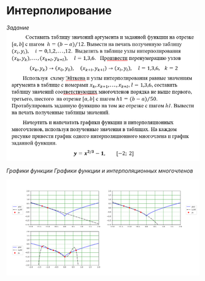 # **Интерполирование**

*Задание*
![](Image/1.png)

*Графики функции Графики функции и интерполяционных многочленов*

![](Image/2.png)

